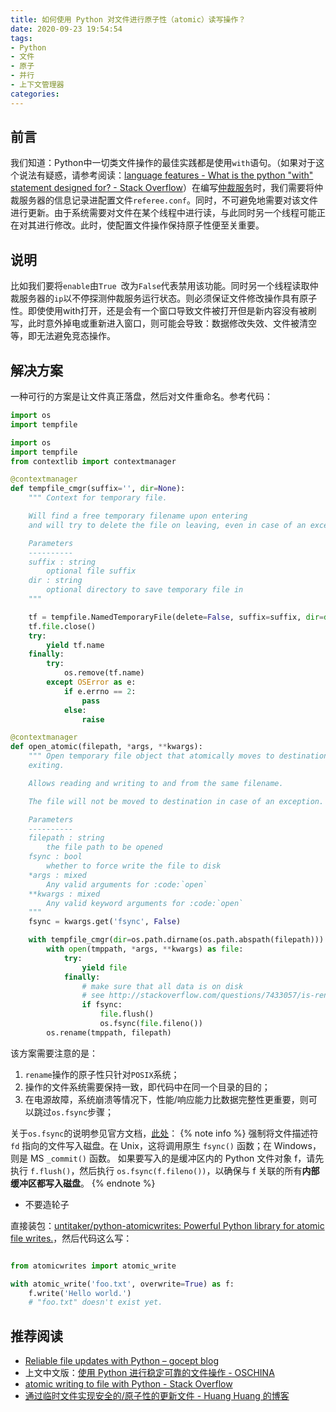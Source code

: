 ```yaml
---
title: 如何使用 Python 对文件进行原子性（atomic）读写操作？
date: 2020-09-23 19:54:54
tags:
- Python
- 文件
- 原子
- 并行
- 上下文管理器
categories:
---
```


## 前言
我们知道：Python中一切类文件操作的最佳实践都是使用`with`语句。（如果对于这个说法有疑惑，请参考阅读：[language features - What is the python "with" statement designed for? - Stack Overflow](https://stackoverflow.com/questions/3012488/what-is-the-python-with-statement-designed-for)）在编写[仲裁服务](/blog/2020-07-22/dual-active-with-drbd/)时，我们需要将仲裁服务器的信息记录进配置文件`referee.conf`。同时，不可避免地需要对该文件进行更新。由于系统需要对文件在某个线程中进行读，与此同时另一个线程可能正在对其进行修改。此时，使配置文件操作保持原子性便至关重要。

## 说明
比如我们要将`enable`由`True `改为`False`代表禁用该功能。同时另一个线程读取仲裁服务器的`ip`以不停探测仲裁服务运行状态。则必须保证文件修改操作具有原子性。即使使用with打开，还是会有一个窗口导致文件被打开但是新内容没有被刷写，此时意外掉电或重新进入窗口，则可能会导致：数据修改失效、文件被清空等，即无法避免竞态操作。

## 解决方案
一种可行的方案是让文件真正落盘，然后对文件重命名。参考代码：
```python
import os
import tempfile

import os
import tempfile
from contextlib import contextmanager

@contextmanager
def tempfile_cmgr(suffix='', dir=None):
    """ Context for temporary file.

    Will find a free temporary filename upon entering
    and will try to delete the file on leaving, even in case of an exception.

    Parameters
    ----------
    suffix : string
        optional file suffix
    dir : string
        optional directory to save temporary file in
    """

    tf = tempfile.NamedTemporaryFile(delete=False, suffix=suffix, dir=dir)
    tf.file.close()
    try:
        yield tf.name
    finally:
        try:
            os.remove(tf.name)
        except OSError as e:
            if e.errno == 2:
                pass
            else:
                raise

@contextmanager
def open_atomic(filepath, *args, **kwargs):
    """ Open temporary file object that atomically moves to destination upon
    exiting.

    Allows reading and writing to and from the same filename.

    The file will not be moved to destination in case of an exception.

    Parameters
    ----------
    filepath : string
        the file path to be opened
    fsync : bool
        whether to force write the file to disk
    *args : mixed
        Any valid arguments for :code:`open`
    **kwargs : mixed
        Any valid keyword arguments for :code:`open`
    """
    fsync = kwargs.get('fsync', False)

    with tempfile_cmgr(dir=os.path.dirname(os.path.abspath(filepath))) as tmppath:
        with open(tmppath, *args, **kwargs) as file:
            try:
                yield file
            finally:
                # make sure that all data is on disk
                # see http://stackoverflow.com/questions/7433057/is-rename-without-fsync-safe
                if fsync:
                    file.flush()
                    os.fsync(file.fileno())
        os.rename(tmppath, filepath)

```
该方案需要注意的是：
 1. `rename`操作的原子性只针对`POSIX`系统；
 2. 操作的文件系统需要保持一致，即代码中在同一个目录的目的；
 3. 在电源故障，系统崩溃等情况下，性能/响应能力比数据完整性更重要，则可以跳过`os.fsync`步骤；

关于`os.fsync`的说明参见官方文档，[此处](https://docs.python.org/zh-cn/3/library/os.html#os.fsync)：
{% note info %}
强制将文件描述符 `fd` 指向的文件写入磁盘。在 Unix，这将调用原生 `fsync()` 函数；在 Windows，则是 MS `_commit()` 函数。
如果要写入的是缓冲区内的 Python 文件对象 f，请先执行 `f.flush()`，然后执行 `os.fsync(f.fileno())`，以确保与 f 关联的所有**内部缓冲区都写入磁盘**。 
{% endnote %} 
- 不要造轮子 

直接装包：[untitaker/python-atomicwrites: Powerful Python library for atomic file writes.](https://github.com/untitaker/python-atomicwrites)，然后代码这么写：
```python

from atomicwrites import atomic_write

with atomic_write('foo.txt', overwrite=True) as f:
    f.write('Hello world.')
    # "foo.txt" doesn't exist yet.
```

## 推荐阅读
- [Reliable file updates with Python – gocept blog](https://blog.gocept.com/2013/07/15/reliable-file-updates-with-python/)
- 上文中文版：[使用 Python 进行稳定可靠的文件操作 - OSCHINA](https://www.oschina.net/translate/reliable-file-updates-with-python)
- [atomic writing to file with Python - Stack Overflow](https://stackoverflow.com/questions/2333872/atomic-writing-to-file-with-python)
- [通过临时文件实现安全的/原子性的更新文件 - Huang Huang 的博客](https://mozillazg.com/2018/05/a-way-to-atomic-write-or-safe-update-a-file.html)
